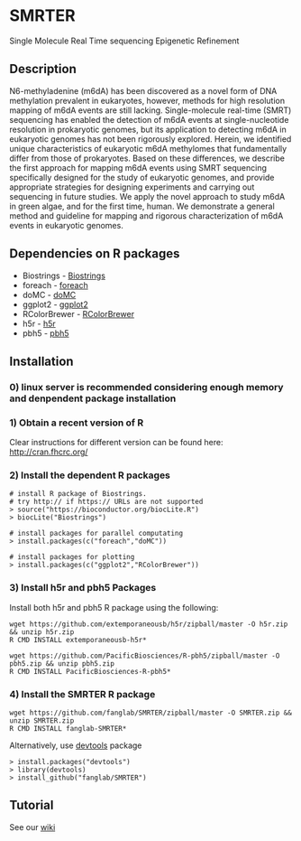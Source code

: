 # SMRTER
Single Molecule Real Time sequencing Epigenetic Refinement

## Description
N6-methyladenine (m6dA) has been discovered as a novel form of DNA methylation prevalent in eukaryotes, however, methods for high resolution mapping of m6dA events are still lacking. Single-molecule real-time (SMRT) sequencing has enabled the detection of m6dA events at single-nucleotide resolution in prokaryotic genomes, but its application to detecting m6dA in eukaryotic genomes has not been rigorously explored. Herein, we identified unique characteristics of eukaryotic m6dA methylomes that fundamentally differ from those of prokaryotes. Based on these differences, we describe the first approach for mapping m6dA events using SMRT sequencing specifically designed for the study of eukaryotic genomes, and provide appropriate strategies for designing experiments and carrying out sequencing in future studies. We apply the novel approach to study m6dA in green algae, and for the first time, human. We demonstrate a general method and guideline for mapping and rigorous characterization of m6dA events in eukaryotic genomes. 

## Dependencies on R packages
-  Biostrings - [Biostrings](https://bioconductor.org/packages/release/bioc/html/Biostrings.html)
-  foreach - [foreach](https://cran.r-project.org/web/packages/foreach/)
-  doMC - [doMC](https://cran.r-project.org/web/packages/doMC/)
-  ggplot2 - [ggplot2](https://cran.r-project.org/web/packages/ggplot2/index.html)
-  RColorBrewer - [RColorBrewer](https://cran.r-project.org/web/packages/RColorBrewer/index.html)
-  h5r - [h5r](https://github.com/extemporaneousb/h5r/)
-  pbh5 - [pbh5](https://github.com/PacificBiosciences/R-pbh5/)

## Installation 
### 0) linux server is recommended considering enough memory and denpendent package installation
### 1) Obtain a recent version of R
Clear instructions for different version can be found here:
http://cran.fhcrc.org/

### 2) Install the dependent R packages
```
# install R package of Biostrings. 
# try http:// if https:// URLs are not supported
> source("https://bioconductor.org/biocLite.R")
> biocLite("Biostrings")

# install packages for parallel computating
> install.packages(c("foreach","doMC"))

# install packages for plotting
> install.packages(c("ggplot2","RColorBrewer"))
```

### 3) Install h5r and pbh5 Packages
Install both h5r and pbh5 R package using the following:
```
wget https://github.com/extemporaneousb/h5r/zipball/master -O h5r.zip && unzip h5r.zip 
R CMD INSTALL extemporaneousb-h5r* 

wget https://github.com/PacificBiosciences/R-pbh5/zipball/master -O pbh5.zip && unzip pbh5.zip
R CMD INSTALL PacificBiosciences-R-pbh5* 
```

### 4) Install the SMRTER R package
```
wget https://github.com/fanglab/SMRTER/zipball/master -O SMRTER.zip && unzip SMRTER.zip 
R CMD INSTALL fanglab-SMRTER* 
```
Alternatively, use [devtools](https://github.com/hadley/devtools) package
```
> install.packages("devtools")
> library(devtools)
> install_github("fanglab/SMRTER")
```

## Tutorial
   See our [wiki](https://github.com/fanglab/SMRTER/wiki)
   
  

